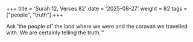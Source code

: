 +++
title = 'Surah 12, Verses 82'
date = '2025-08-27'
weight = 82
tags = ["people", "truth"]
+++

Ask ˹the people of˺ the land where we were and the caravan we travelled with. We are certainly telling the truth.’”